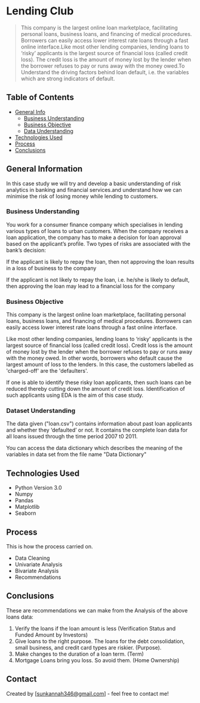# Lending Club 
> This company is the largest online loan marketplace, facilitating personal loans, business loans, and financing of medical procedures. Borrowers can easily access lower interest rate loans through a fast online interface.Like most other lending companies, lending loans to ‘risky’ applicants is the largest source of financial loss (called credit loss). The credit loss is the amount of money lost by the lender when the borrower refuses to pay or runs away with the money owed.To Understand the driving factors  behind loan default, i.e. the variables which are strong indicators of default.


## Table of Contents
* [General Info](#general-information)
  - [Business Understanding](#business-understanding)
  - [Business Objective](#business-objective)
  - [Data Understanding](#data-understanding)
* [Technologies Used](#technologies-used)
* [Process](#process)
* [Conclusions](#conclusions)


## General Information

In this case study we will try and develop a basic understanding of risk analytics in banking and financial services.and understand how we can minimise the risk of losing money while lending to customers.

### Business Understanding

You work for a consumer finance company which specialises in lending various types of loans to urban customers. When the company receives a loan application, the company has to make a decision for loan approval based on the applicant’s profile. Two types of risks are associated with the bank’s decision:

If the applicant is likely to repay the loan, then not approving the loan results in a loss of business to the company

If the applicant is not likely to repay the loan, i.e. he/she is likely to default, then approving the loan may lead to a financial loss for the company

### Business Objective

This company is the largest online loan marketplace, facilitating personal loans, business loans, and financing of medical procedures. Borrowers can easily access lower interest rate loans through a fast online interface.

Like most other lending companies, lending loans to ‘risky’ applicants is the largest source of financial loss (called credit loss). Credit loss is the amount of money lost by the lender when the borrower refuses to pay or runs away with the money owed. In other words, borrowers who default cause the largest amount of loss to the lenders. In this case, the customers labelled as 'charged-off' are the 'defaulters'.

If one is able to identify these risky loan applicants, then such loans can be reduced thereby cutting down the amount of credit loss. Identification of such applicants using EDA is the aim of this case study.

### Dataset Understanding

The data given ("loan.csv") contains information about past loan applicants and whether they ‘defaulted’ or not. It contains the complete loan data for all loans issued through the time period 2007 t0 2011.

You can access the data dictionary which describes the meaning of the variables in data set from the file name "Data Dictionary"


## Technologies Used
- Python Version 3.0
- Numpy
- Pandas
- Matplotlib
- Seaborn


## Process
This is how the process carried on.
- Data Cleaning
- Univariate Analysis
- Bivariate Analysis
- Recommendations

## Conclusions

These are recommendations we can make from the Analysis of the above loans data:
1. Verify the loans if the loan amount is less (Verification Status and Funded Amount by Investors)
2. Give loans to the right purpose. The loans for the debt consolidation, small business, and credit card types are riskier. (Purpose).
3. Make changes to the duration of a loan term. (Term)
4. Mortgage Loans bring you loss. So avoid them. (Home Ownership)


## Contact
Created by [sunkannah346@gmail.com] - feel free to contact me!

